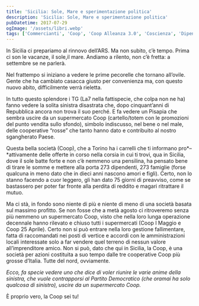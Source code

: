 ```yaml
---
title: 'Sicilia: Sole, Mare e sperimentazione politica'
description: 'Sicilia: Sole, Mare e sperimentazione politica'
pubDatetime: 2017-07-29
ogImage: '/assets/libri.webp'
tags: ['Commercianti', 'Coop', 'Coop Alleanza 3.0', 'Coscienza', 'Dipendenti tutti a casa', 'Mare', 'Mentecatti', 'Partito Democratico', 'PD', 'Pensilina', 'Pisapia', 'Politica', 'Prodotti a Marchio', 'Raccomandati', 'Sinistra', 'Sinistro', 'Sole']
---
```


In Sicilia ci prepariamo al rinnovo dell’ARS. Ma non subito, c’è tempo. Prima ci son le vacanze, il sole,il mare. Andiamo a rilento, non c’è fretta: a settembre se ne parlerà.

Nel frattempo si iniziano a vedere le prime pecorelle che tornano all’ovile. Gente che ha cambiato casacca giusto per convenienza ma, con questo nuovo abito, difficilmente verrà rieletta.

In tutto questo splendore i TG (La7 nella fattispecie, che colpa non ne ha) fanno vedere la solita sinistra disastrata che, dopo cinquant’anni di Repubblica ancora non trova il suo perché. E fa vedere un Pisapia che sembra uscire da un supermercato Coop (cartello/totem con le promozioni del punto vendita sullo sfondo), simbolo indiscusso, nel bene o nel male, delle cooperative “rosse” che tanto hanno dato e contribuito al nostro sgangherato Paese.

Questa bella società (Coop), che a Torino ha i carrelli che ti informano pro*–*attivamente delle offerte in corso nella corsia in cui ti trovi, qua in Sicilia, dove il sole batte forte e non c’è nemmeno una pensilina, ha pensato bene di tirare le somme e mettere alla porta 273 dipendenti, 273 famiglie (forse qualcuna in meno dato che in dieci anni nascono amori e figli). Certo, non lo stanno facendo a cuor leggero, gli han dato 75 giorni di preavviso, come se bastassero per poter far fronte alla perdita di reddito e magari ritrattare il mutuo.

Ma ci stà, in fondo sono niente di più e niente di meno di una società basata sul massimo profitto. Se non fosse che a metà agosto ci ritroveremo senza più nemmeno un supermercato Coop, visto che nella loro lunga operazione decennale hanno rilevato e chiuso tutti i supermercati (Coop I Maggio e Coop 25 Aprile). Certo non si può entrare nella loro gestione fallimentare, fatta di raccomandati nei posti di vertice e accordi con le amministrazioni locali interessate solo a far vendere quel terreno di nessun valore all’imprenditore amico. Non si può, dato che qui in Sicilia, la Coop, è una società per azioni costituita a suo tempo dalle tre cooperative Coop più grosse d’Italia. Tutte del nord, ovviamente.

*Ecco, fa specie vedere uno che dice di voler riunire le varie anime della sinistra, che vuole contrapporsi al Partito Democratico (che oramai ha solo qualcosa di sinistro), uscire da un supermercato Coop.*

È proprio vero, la Coop sei tu!